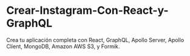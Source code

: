 # Crear-Instagram-Con-React-y-GraphQL

Crea tu aplicación completa con React, GraphQL, Apollo Server, Apollo Client, MongoDB, Amazon AWS S3, y Formik.
